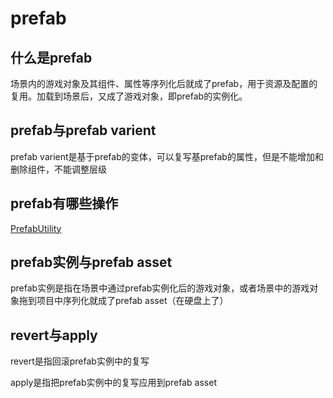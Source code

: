 # prefab


## 什么是prefab

场景内的游戏对象及其组件、属性等序列化后就成了prefab，用于资源及配置的复用。加载到场景后，又成了游戏对象，即prefab的实例化。



## prefab与prefab varient

prefab varient是基于prefab的变体，可以复写基prefab的属性，但是不能增加和删除组件，不能调整层级


## prefab有哪些操作
[PrefabUtility](./src/unity/基础/PrefabUtility)

## prefab实例与prefab asset
prefab实例是指在场景中通过prefab实例化后的游戏对象，或者场景中的游戏对象拖到项目中序列化就成了prefab asset（在硬盘上了）

## revert与apply

revert是指回滚prefab实例中的复写

apply是指把prefab实例中的复写应用到prefab asset